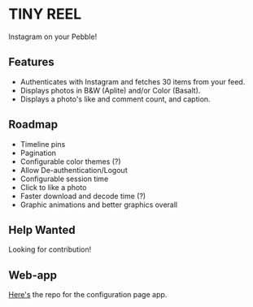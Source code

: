 TINY REEL
============
Instagram on your Pebble!

## Features
- Authenticates with Instagram and fetches 30 items from your feed.
- Displays photos in B&W (Aplite) and/or Color (Basalt).
- Displays a photo's like and comment count, and caption.

## Roadmap
- Timeline pins
- Pagination
- Configurable color themes (?)
- Allow De-authentication/Logout
- Configurable session time
- Click to like a photo
- Faster download and decode time (?)
- Graphic animations and better graphics overall

## Help Wanted
Looking for contribution!

## Web-app
[Here's](http://github.com/jamesgrayillustration/tinyreel_config) the repo for the configuration page app.
